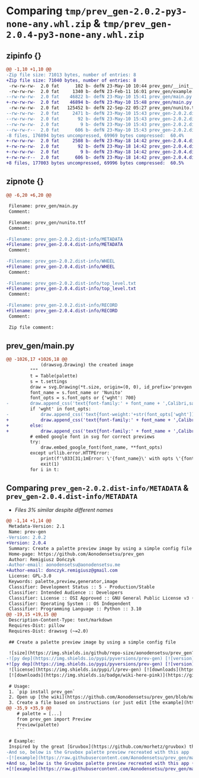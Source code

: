 # Comparing `tmp/prev_gen-2.0.2-py3-none-any.whl.zip` & `tmp/prev_gen-2.0.4-py3-none-any.whl.zip`

## zipinfo {}

```diff
@@ -1,10 +1,10 @@
-Zip file size: 71013 bytes, number of entries: 8
+Zip file size: 71040 bytes, number of entries: 8
 -rw-rw-rw-  2.0 fat      102 b- defN 23-May-10 10:44 prev_gen/__init__.py
 -rw-rw-rw-  2.0 fat     1340 b- defN 23-Feb-11 16:01 prev_gen/example.txt
--rw-rw-rw-  2.0 fat    46822 b- defN 23-May-10 15:41 prev_gen/main.py
+-rw-rw-rw-  2.0 fat    46894 b- defN 23-May-10 15:48 prev_gen/main.py
 -rw-rw-rw-  2.0 fat   125452 b- defN 22-Sep-22 05:27 prev_gen/nunito.ttf
--rw-rw-rw-  2.0 fat     2471 b- defN 23-May-10 15:43 prev_gen-2.0.2.dist-info/METADATA
--rw-rw-rw-  2.0 fat       92 b- defN 23-May-10 15:43 prev_gen-2.0.2.dist-info/WHEEL
--rw-rw-rw-  2.0 fat        9 b- defN 23-May-10 15:43 prev_gen-2.0.2.dist-info/top_level.txt
--rw-rw-r--  2.0 fat      606 b- defN 23-May-10 15:43 prev_gen-2.0.2.dist-info/RECORD
-8 files, 176894 bytes uncompressed, 69969 bytes compressed:  60.4%
+-rw-rw-rw-  2.0 fat     2508 b- defN 23-May-18 14:42 prev_gen-2.0.4.dist-info/METADATA
+-rw-rw-rw-  2.0 fat       92 b- defN 23-May-18 14:42 prev_gen-2.0.4.dist-info/WHEEL
+-rw-rw-rw-  2.0 fat        9 b- defN 23-May-18 14:42 prev_gen-2.0.4.dist-info/top_level.txt
+-rw-rw-r--  2.0 fat      606 b- defN 23-May-18 14:42 prev_gen-2.0.4.dist-info/RECORD
+8 files, 177003 bytes uncompressed, 69996 bytes compressed:  60.5%
```

## zipnote {}

```diff
@@ -6,20 +6,20 @@
 
 Filename: prev_gen/main.py
 Comment: 
 
 Filename: prev_gen/nunito.ttf
 Comment: 
 
-Filename: prev_gen-2.0.2.dist-info/METADATA
+Filename: prev_gen-2.0.4.dist-info/METADATA
 Comment: 
 
-Filename: prev_gen-2.0.2.dist-info/WHEEL
+Filename: prev_gen-2.0.4.dist-info/WHEEL
 Comment: 
 
-Filename: prev_gen-2.0.2.dist-info/top_level.txt
+Filename: prev_gen-2.0.4.dist-info/top_level.txt
 Comment: 
 
-Filename: prev_gen-2.0.2.dist-info/RECORD
+Filename: prev_gen-2.0.4.dist-info/RECORD
 Comment: 
 
 Zip file comment:
```

## prev_gen/main.py

```diff
@@ -1026,17 +1026,18 @@
             (drawsvg.Drawing) the created image
         """
         t = Table(palette)
         s = t.settings
         draw = svg.Drawing(*t.size, origin=(0, 0), id_prefix='prevgen')
         font_name = s.font_name or 'Nunito'
         font_opts = s.font_opts or {'wght': 700}
-        draw.append_css('text{font-family:' + font_name + ',Calibri,sans-serif;}')
         if 'wght' in font_opts:
-            draw.append_css('text{font-weight:'+str(font_opts['wght'])+';}')
+            draw.append_css('text{font-family:' + font_name + ',Calibri,sans-serif;font-weight:' + str(font_opts['wght']) + ';}')
+        else:
+            draw.append_css('text{font-family:' + font_name + ',Calibri,sans-serif;}')
         # embed google font in svg for correct previews
         try:
             draw.embed_google_font(font_name, **font_opts)
         except urllib.error.HTTPError:
             print(f'\033[31;1mError: \'{font_name}\' with opts \'{font_opts}\' is not available in Google Fonts')
             exit(1)
         for i in t:
```

## Comparing `prev_gen-2.0.2.dist-info/METADATA` & `prev_gen-2.0.4.dist-info/METADATA`

 * *Files 3% similar despite different names*

```diff
@@ -1,14 +1,14 @@
 Metadata-Version: 2.1
 Name: prev-gen
-Version: 2.0.2
+Version: 2.0.4
 Summary: Create a palette preview image by using a simple config file
 Home-page: https://github.com/Aonodensetsu/prev_gen
 Author: Remigiusz Dończyk
-Author-email: aonodensetsu@aonodensetsu.me
+Author-email: donczyk.remigiusz@gmail.com
 License: GPL-3.0
 Keywords: palette,preview,generator,image
 Classifier: Development Status :: 5 - Production/Stable
 Classifier: Intended Audience :: Developers
 Classifier: License :: OSI Approved :: GNU General Public License v3 (GPLv3)
 Classifier: Operating System :: OS Independent
 Classifier: Programming Language :: Python :: 3.10
@@ -19,15 +19,15 @@
 Description-Content-Type: text/markdown
 Requires-Dist: pillow
 Requires-Dist: drawsvg (~=2.0)
 
 ## Create a palette preview image by using a simple config file
 
 ![size](https://img.shields.io/github/repo-size/aonodensetsu/prev_gen?label=size) ![files](https://img.shields.io/github/directory-file-count/aonodensetsu/prev_gen) ![lines](https://img.shields.io/tokei/lines/github/aonodensetsu/prev_gen)   
-![py dep](https://img.shields.io/pypi/pyversions/prev-gen) [![version](https://img.shields.io/pypi/v/prev-gen)](https://pypi.org/project/prev-gen/2.0.2/)  
+![py dep](https://img.shields.io/pypi/pyversions/prev-gen) [![version](https://img.shields.io/pypi/v/prev-gen)](https://pypi.org/project/prev-gen/2.0.4/)  
 ![license](https://img.shields.io/pypi/l/prev-gen) [![downloads](https://img.shields.io/badge/releases-here-green?logo=pypi)](https://pypi.org/project/prev-gen/#history)  
 [![downloads](https://img.shields.io/badge/wiki-here-pink)](https://github.com/Aonodensetsu/prev_gen/blob/main/WIKI.md) [![downloads](https://img.shields.io/badge/changelog-here-pink)](https://github.com/Aonodensetsu/prev_gen/blob/main/CHANGELOG.md)  
 
 # Usage:
 1. `pip install prev_gen`
 2. Open up [the wiki](https://github.com/Aonodensetsu/prev_gen/blob/main/WIKI.md) to see how everything works
 3. Create a file based on instructions (or just edit [the example](https://github.com/Aonodensetsu/prev_gen/blob/main/example.py))
@@ -35,9 +35,9 @@
    # palette = [...]
    from prev_gen import Preview
    Preview(palette)
    ```
 
 # Example:
 Inspired by the great [Gruvbox](https://github.com/morhetz/gruvbox) theme, where even the preview is impressive  
-And so, below is the Gruvbox palette preview recreated with this app  
-[![example](https://raw.githubusercontent.com/Aonodensetsu/prev_gen/main/gruvbox.svg)](https://github.com/Aonodensetsu/prev_gen/blob/main/gruvbox.svg)
+And so, below is the Gruvbox palette preview recreated with this app (click for selectable text)  
+[![example](https://raw.githubusercontent.com/Aonodensetsu/prev_gen/main/gruvbox.svg)](https://raw.githubusercontent.com/Aonodensetsu/prev_gen/main/gruvbox.svg)
```

